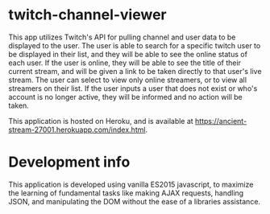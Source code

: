 # twitch-channel-viewer
This app utilizes Twitch's API for pulling channel and user data to be displayed to the user. The user is able to search for a specific twitch user to be displayed in their list, and they will be able to see the online status of each user. If the user is online, they will be able to see the title of their current stream, and will be given a link to be taken directly to that user's live stream. The user can select to view only online streamers, or to view all streamers on their list. If the user inputs a user that does not exist or who's account is no longer active, they will be informed and no action will be taken. 

This application is hosted on Heroku, and is available at https://ancient-stream-27001.herokuapp.com/index.html.

# Development info
This application is developed using vanilla ES2015 javascript, to maximize the learning of fundamental tasks like making AJAX requests, handling JSON, and manipulating the DOM without the ease of a libraries assistance.
